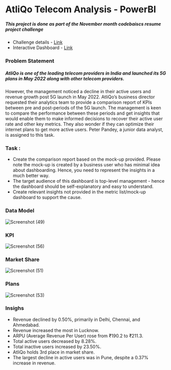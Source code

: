 # AtliQo Telecom Analysis - PowerBI
##### This project is done as part of the November month codebaiscs resume project challenge
- Challenge details - [Link](https://codebasics.io/challenge/codebasics-resume-project-challenge)
- Interactive Dashboard - [Link](https://app.powerbi.com/view?r=eyJrIjoiNzIxY2Y4NWEtZjk5Mi00NWIyLWFiZjQtZmRlZTBhOTI2N2I3IiwidCI6IjZmZTcyMzY3LTU1NTAtNDUxYy1iYzA3LWY2OGY1NGE5NmUwMSJ9&pageName=bd03c9c08095f25ad90a)
### Problem Statement
##### AtliQo is one of the leading telecom providers in India and launched its 5G plans in May 2022 along with other telecom providers.

However, the management noticed a decline in their active users and revenue growth post 5G launch in May 2022. AtliQo’s business director requested their analytics team to provide a comparison report of KPIs between pre and post-periods of the 5G launch. The management is keen to compare the performance between these periods and get insights that would enable them to make informed decisions to recover their active user rate and other key metrics. They also wonder if they can optimize their internet plans to get more active users.  Peter Pandey, a junior data analyst, is assigned to this task.
### Task :
- Create the comparison report based on the mock-up provided. Please note the mock-up is created by a business user who has minimal idea about dashboarding. Hence, you need to represent the insights in a much better way.
- The target audience of this dashboard is top-level management - hence the dashboard should be self-explanatory and easy to understand.
- Create relevant insights not provided in the metric list/mock-up dashboard to support the cause.
### Data Model

![Screenshot (49)](https://github.com/BhandariRitik/AtliQ_Telecom_Analysis_Power_BI/assets/175146421/cf1cf3f0-1221-42f1-a610-6390bf36a44d)

### KPI

![Screenshot (56)](https://github.com/BhandariRitik/AtliQ_Telecom_Analysis_Power_BI/assets/175146421/d86d3208-a4fe-43f4-b1cc-2ed0c153c307)

### Market Share


![Screenshot (51)](https://github.com/BhandariRitik/AtliQ_Telecom_Analysis_Power_BI/assets/175146421/ef705221-b1ca-4930-a39b-b032b5abe140)


### Plans
![Screenshot (53)](https://github.com/BhandariRitik/AtliQ_Telecom_Analysis_Power_BI/assets/175146421/d2816225-43bc-41be-b764-0e4302a1d0ae)

### Insighs
- Revenue declined by 0.50%, primarily in Delhi, Chennai, and Ahmedabad.
- Revenue increased the most in Lucknow.
- ARPU (Average Revenue Per User) rose from ₹190.2 to ₹211.3.
- Total active users decreased by 8.28%.
- Total inactive users increased by 23.50%.
- AtliQo holds 3rd place in market share.
- The largest decline in active users was in Pune, despite a 0.37% increase in revenue.


